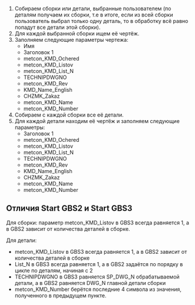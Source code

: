 1. Собираем сборки или детали, выбранные пользователем (по деталям получаем их сборки, т.е в итоге, если из всей сборки пользователь выбрал только одну деталь, то в обработку всё равно попадут все детали этой сборки).
2. Для каждой выбранной сборки ищем её чертёж.
3. Заполняем следующие параметры чертежа:
    * Имя
    * Заголовок 1
    * metcon_KMD_Ochered
    * metcon_KMD_Listov
    * metcon_KMD_List_N
    * TECHNIPDWGNO
    * metcon_KMD_Rev
    * KMD_Name_English
    * CHZMK_Zakaz
    * metcon_KMD_Name
    * metcon_KMD_Number
4. Собираем с каждой сборки все её детали.
5. Для каждой детали находим её чертёж и заполняем следующие параметры:
    * Заголовок 1
    * metcon_KMD_Ochered
    * metcon_KMD_Listov
    * metcon_KMD_List_N
    * TECHNIPDWGNO
    * metcon_KMD_Rev
    * KMD_Name_English
    * CHZMK_Zakaz
    * metcon_KMD_Name
    * metcon_KMD_Number

## Отличия Start GBS2 и Start GBS3

Для сборки: параметр metcon_KMD_Listov в GBS3 всегда равняется 1, а в GBS2 зависит от количества деталей в сборке.

Для детали:
* metcon_KMD_Listov в GBS3 всегда равняется 1, а в GBS2 зависит от количества деталей в сборке
* List_N в GBS3 всегда равняется 1, а в GBS2 задаётся по порядку в цикле по деталям, начиная с 2
* TECHNIPDWGNO в GBS3 равняется SP_DWG_N обрабатываемой детали, а в GBS2 равняется DWG_N главной детали сборки
* metcon_KMD_Number берётся последние 4 символа из значения, полученного в предыдущем пункте.
